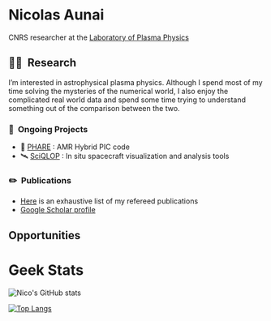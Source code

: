# Nicolas Aunai

CNRS researcher at the [Laboratory of Plasma Physics](https://www.lpp.polytechnique.fr)

## 👨‍🔬&nbsp; Research

I’m interested in astrophysical plasma physics. Although I spend most of my time solving the mysteries of the numerical world, I also enjoy the complicated real world data and spend some time trying to understand something out of the comparison between the two.

### 🚀&nbsp; Ongoing Projects

- 💫 [PHARE](https://github.com/PHAREHUB/PHARE) : AMR Hybrid PIC code
- 🛰️ [SciQLOP](https://github.com/SciQLop) : In situ spacecraft visualization and analysis tools

### ✏️&nbsp; Publications

- [Here](https://ui.adsabs.harvard.edu/search/filter_property_fq_property=AND&filter_property_fq_property=property%3A%22refereed%22&fq=%7B!type%3Daqp%20v%3D%24fq_database%7D&fq=%7B!type%3Daqp%20v%3D%24fq_property%7D&fq_database=(database%3Aastronomy%20OR%20database%3Aphysics)&fq_property=(property%3A%22refereed%22)&q=%20author%3A%22aunai%2C%20N.%22&sort=date%20desc%2C%20bibcode%20desc&p_=0) is an exhaustive list of my refereed publications
- [Google Scholar profile](https://scholar.google.com/citations?user=40Ayqa8AAAAJ&hl=en&oi=sra)

## Opportunities





<!--
**nicolasaunai/nicolasaunai** is a ✨ _special_ ✨ repository because its `README.md` (this file) appears on your GitHub profile.

Here are some ideas to get you started:

- 🔭 I’m currently working on ...
- 🌱 I’m currently learning ...
- 👯 I’m looking to collaborate on ...
- 🤔 I’m looking for help with ...
- 💬 Ask me about ...
- 📫 How to reach me: ...
- 😄 Pronouns: ...
- ⚡ Fun fact: ...
-->



# Geek Stats

![Nico's GitHub stats](https://github-readme-stats.vercel.app/api?username=nicolasaunai&theme=tokyonight&show_icons=true)

[![Top Langs](https://github-readme-stats.vercel.app/api/top-langs/?username=nicolasaunai&theme=tokyonight&hide=javascript,html,css&langs_count=10&layout=compact)](https://github.com/henry2004y/github-readme-stats)
